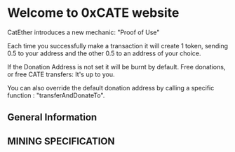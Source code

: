 # Welcome to 0xCATE website

CatEther introduces a new mechanic: "Proof of Use"

Each time you successfully make a transaction it will create 1 token, sending 0.5 to your address and the other 0.5 to an address of your choice.

If the Donation Address is not set it will be burnt by default.
Free donations, or free CATE transfers: It's up to you.

You can also override the default donation address by calling a specific function : "transferAndDonateTo".

## General Information

## MINING SPECIFICATION
